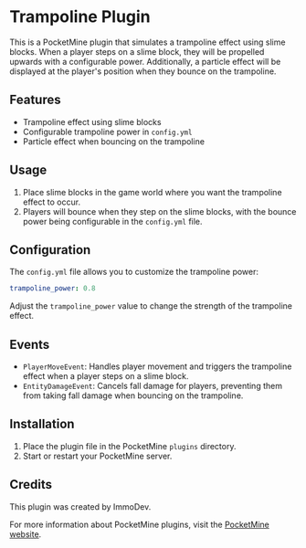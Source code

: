 # Trampoline Plugin

This is a PocketMine plugin that simulates a trampoline effect using slime blocks. When a player steps on a slime block, they will be propelled upwards with a configurable power. Additionally, a particle effect will be displayed at the player's position when they bounce on the trampoline.

## Features
- Trampoline effect using slime blocks
- Configurable trampoline power in `config.yml`
- Particle effect when bouncing on the trampoline

## Usage
1. Place slime blocks in the game world where you want the trampoline effect to occur.
2. Players will bounce when they step on the slime blocks, with the bounce power being configurable in the `config.yml` file.

## Configuration
The `config.yml` file allows you to customize the trampoline power:
```yaml
trampoline_power: 0.8
```
Adjust the `trampoline_power` value to change the strength of the trampoline effect.

## Events
- `PlayerMoveEvent`: Handles player movement and triggers the trampoline effect when a player steps on a slime block.
- `EntityDamageEvent`: Cancels fall damage for players, preventing them from taking fall damage when bouncing on the trampoline.

## Installation
1. Place the plugin file in the PocketMine `plugins` directory.
2. Start or restart your PocketMine server.

## Credits
This plugin was created by ImmoDev.

For more information about PocketMine plugins, visit the [PocketMine website](https://doc.pmmp.io/en/rtfd/).
